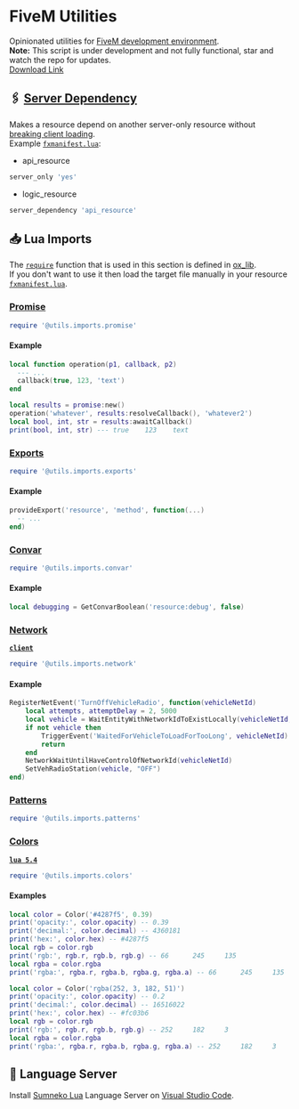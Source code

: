 # FiveM Utilities

Opinionated utilities for [FiveM development environment](https://docs.fivem.net/docs/).  
**Note:** This script is under development and not fully functional, star and watch the repo for updates.  
[Download Link](https://github.com/imperfect-fivem/utils/releases/latest/download/utils.zip)

## 🖇️ [Server Dependency](./src/server_dependency.lua)

Makes a resource depend on another server-only resource without [breaking client loading](https://forum.cfx.re/t/resource-manifest-server-only-dependencies-break-loading-client-side/4762860).  
Example [`fxmanifest.lua`](https://docs.fivem.net/docs/scripting-reference/resource-manifest/resource-manifest/):

- api_resource

```lua
server_only 'yes'
```

- logic_resource

```lua
server_dependency 'api_resource'
```

## 📥 Lua Imports

The [`require`](https://overextended.dev/ox_lib/Modules/Require/Shared) function that is used in this section is defined in [ox_lib](https://overextended.dev/ox_lib).  
If you don't want to use it then load the target file manually in your resource [`fxmanifest.lua`](https://docs.fivem.net/docs/scripting-reference/resource-manifest/resource-manifest/).

### [Promise](./imports/promise.lua)

```lua
require '@utils.imports.promise'
```

#### Example

```lua
local function operation(p1, callback, p2)
  --- ...
  callback(true, 123, 'text')
end

local results = promise:new()
operation('whatever', results:resolveCallback(), 'whatever2')
local bool, int, str = results:awaitCallback()
print(bool, int, str) --- true    123    text
```

### [Exports](./imports/exports.lua)

```lua
require '@utils.imports.exports'
```

#### Example

```lua
provideExport('resource', 'method', function(...)
  -- ...
end)
```

### [Convar](./imports/convar.lua)

```lua
require '@utils.imports.convar'
```

#### Example

```lua
local debugging = GetConvarBoolean('resource:debug', false)
```

### [Network](./imports/network.lua)

[**`client`**](https://docs.fivem.net/docs/scripting-reference/client-functions/)

```lua
require '@utils.imports.network'
```

#### Example

```lua
RegisterNetEvent('TurnOffVehicleRadio', function(vehicleNetId)
    local attempts, attemptDelay = 2, 5000
    local vehicle = WaitEntityWithNetworkIdToExistLocally(vehicleNetId, attempts, attemptDelay)
    if not vehicle then
        TriggerEvent('WaitedForVehicleToLoadForTooLong', vehicleNetId)
        return
    end
    NetworkWaitUntilHaveControlOfNetworkId(vehicleNetId)
    SetVehRadioStation(vehicle, "OFF")
end)
```

### [Patterns](./imports/patterns.lua)

<!-- TODO: document -->

```lua
require '@utils.imports.patterns'
```

### [Colors](./imports/colors.lua)

[**`lua 5.4`**](https://docs.fivem.net/docs/scripting-reference/resource-manifest/resource-manifest/#lua54)

<!-- TODO: document -->

```lua
require '@utils.imports.colors'
```

#### Examples

```lua
local color = Color('#4287f5', 0.39)
print('opacity:', color.opacity) -- 0.39
print('decimal:', color.decimal) -- 4360181
print('hex:', color.hex) -- #4287f5
local rgb = color.rgb
print('rgb:', rgb.r, rgb.b, rgb.g) -- 66      245     135
local rgba = color.rgba
print('rgba:', rgba.r, rgba.b, rgba.g, rgba.a) -- 66      245     135     100
```

```lua
local color = Color('rgba(252, 3, 182, 51)')
print('opacity:', color.opacity) -- 0.2
print('decimal:', color.decimal) -- 16516022
print('hex:', color.hex) -- #fc03b6
local rgb = color.rgb
print('rgb:', rgb.r, rgb.b, rgb.g) -- 252     182     3
local rgba = color.rgba
print('rgba:', rgba.r, rgba.b, rgba.g, rgba.a) -- 252     182     3       51
```

## 🤖 Language Server

Install [Sumneko Lua](https://marketplace.visualstudio.com/items?itemName=sumneko.lua) Language Server on [Visual Studio Code](https://code.visualstudio.com/).
